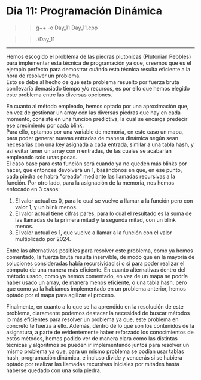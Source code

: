 # Dia 11: Programación Dinámica  
>> g++ -o Day_11 Day_11.cpp

>> ./Day_11 
***  
Hemos escogido el problema de las piedras plutónicas (Plutonian Pebbles) para implementar esta técnica de programación ya que, creemos que es el ejemplo perfecto para demostrar cuándo esta técnica resulta eficiente a la hora de resolver un problema.  
Esto se debe al hecho de que este problema resuelto por fuerza bruta conllevaría demasiado tiempo y/o recursos, es por ello que hemos elegido este problema entre las diversas opciones.  

En cuanto al método empleado, hemos optado por una aproximación que, en vez de gestionar un array con las diversas piedras que hay en cada momento, consiste en una función predictiva, la cual se encarga predecir ese crecimiento por cada blink.  
Para ello, optamos por una variable de memoria, en este caso un mapa, para poder generar nuevas entradas de manera dinámica según sean necesarias con una key asignada a cada entrada, similar a una tabla hash, y así evitar tener un array con n entradas, de las cuales se acabarían empleando solo unas pocas.  
El caso base para esta función será cuando ya no queden más blinks por hacer, que entonces devolverá un 1, basándonos en que, en ese punto, cada piedra se habrá "creado" mediante las llamadas recursivas a la función.
Por otro lado, para la asignación de la memoria, nos hemos enfocado en 3 casos:  
1. El valor actual es 0, para lo cual se vuelve a llamar a la función pero con valor 1, y un blink menos.
2. El valor actual tiene cifras pares, para lo cual el resultado es la suma de las llamadas de la primera mitad y la segunda mitad, con un blink menos.
3. El valor actual es 1, que vuelve a llamar a la función con el valor multiplicado por 2024.

Entre las alternativas posibles para resolver este problema, como ya hemos comentado, la fuerza bruta resulta inservible, de modo que en la mayoría de soluciones consideradas había recursividad sí o sí para poder realizar el cómputo de una manera más eficiente. En cuanto alternativas dentro del método usado, como ya hemos comentado, en vez de un mapa se podría haber usado un array, de manera menos eficiente, o una tabla hash, pero que como ya la habíamos implementado en un problema anterior, hemos optado por el mapa para agilizar el proceso.  

Finalmente, en cuanto a lo que se ha aprendido en la resolución de este problema, claramente podemos destacar la necesidad de buscar métodos lo más eficientes para resolver un problema ya que, este problema en concreto te fuerza a ello. Además, dentro de lo que son los contenidos de la asignatura, a parte de evidentemente haber reforzado los conocimientos de estos métodos, hemos podido ver de manera clara como las distintas técnicas y algoritmos se pueden ir implementando juntos para resolver un mismo problema ya que, para un mismo problema se podían usar tablas hash, programación dinámica, e incluso divide y vencerás si se hubiera optado por realizar las llamadas recursivas iniciales por mitades hasta haberse quedado con una sola piedra.
